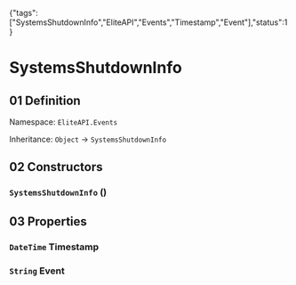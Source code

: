 {"tags":["SystemsShutdownInfo","EliteAPI","Events","Timestamp","Event"],"status":1}

# SystemsShutdownInfo

## 01 Definition

Namespace: `EliteAPI.Events`

Inheritance: `Object` → `SystemsShutdownInfo`

## 02 Constructors

### `SystemsShutdownInfo` ()

## 03 Properties

### `DateTime` Timestamp

### `String` Event

